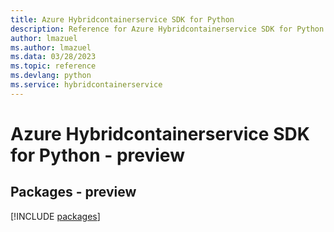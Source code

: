 ```yaml
---
title: Azure Hybridcontainerservice SDK for Python
description: Reference for Azure Hybridcontainerservice SDK for Python
author: lmazuel
ms.author: lmazuel
ms.data: 03/28/2023
ms.topic: reference
ms.devlang: python
ms.service: hybridcontainerservice
---
```

# Azure Hybridcontainerservice SDK for Python - preview
## Packages - preview
[!INCLUDE [packages](hybridcontainerservice-index.md)]